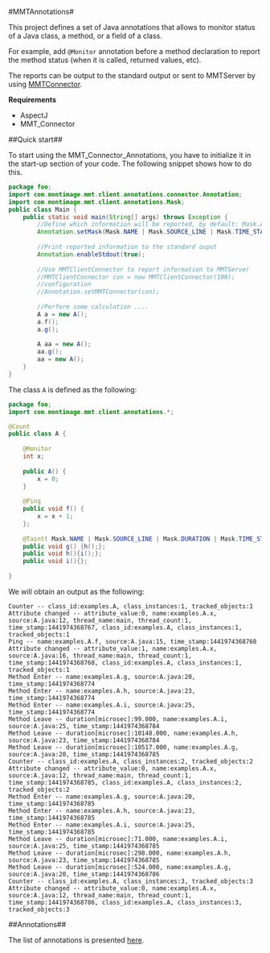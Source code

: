 #MMTAnnotations#

This project defines a set of Java annotations that allows to monitor status of a Java class, a method, or a field of a class.

For example, add `@Monitor` annotation before a method declaration to report the method status (when it is called, returned values, etc).

The reports can be output to the standard output or sent to MMTServer by using [MMTConnector](https://github.com/hn-nguyen/MMT_Connector).


**Requirements**


- AspectJ
- MMT_Connector

##Quick start##

To start using the MMT_Connector_Annotations, you have to initialize it in the start-up section of your code. The following snippet shows how to do this.

```Java
package foo;
import com.montimage.mmt.client.annotations.connector.Annotation;
import com.montimage.mmt.client.annotations.Mask;
public class Main {
	public static void main(String[] args) throws Exception {
	    //Define which information will be reported, by default: Mask.ALL
		Annotation.setMask(Mask.NAME | Mask.SOURCE_LINE | Mask.TIME_STAMP);
		
		//Print reported information to the standard ouput	
		Annotation.enableStdout(true);
		
		//Use MMTClientConnector to report information to MMTServer
		//MMTClientConnector con = new MMTClientConnector(100);
        //configuration 
        //Annotation.setMMTConnector(con);
        
        //Perform some calculation ....
		A a = new A();
		a.f();
		a.g();
		
		A aa = new A();
        aa.g();
        aa = new A();
	}
}
```

The class `A` is defined as the following:

```Java
package foo;
import com.montimage.mmt.client.annotations.*;

@Count
public class A {
    
    @Monitor
    int x;
    
    public A() {
        x = 0;
    }
    
    @Ping
    public void f() {
        x = x + 1;
    };
    
    @Taint( Mask.NAME | Mask.SOURCE_LINE | Mask.DURATION | Mask.TIME_STAMP)
    public void g() {h();};
    public void h(){i();};
    public void i(){};
    
}
```

We will obtain an output as the following:

```
Counter -- class_id:examples.A, class_instances:1, tracked_objects:1
Attribute changed -- attribute_value:0, name:examples.A.x, source:A.java:12, thread_name:main, thread_count:1, time_stamp:1441974368767, class_id:examples.A, class_instances:1, tracked_objects:1
Ping -- name:examples.A.f, source:A.java:15, time_stamp:1441974368768
Attribute changed -- attribute_value:1, name:examples.A.x, source:A.java:16, thread_name:main, thread_count:1, time_stamp:1441974368768, class_id:examples.A, class_instances:1, tracked_objects:1
Method Enter -- name:examples.A.g, source:A.java:20, time_stamp:1441974368774
Method Enter -- name:examples.A.h, source:A.java:23, time_stamp:1441974368774
Method Enter -- name:examples.A.i, source:A.java:25, time_stamp:1441974368774
Method Leave -- duration[microsec]:99.000, name:examples.A.i, source:A.java:25, time_stamp:1441974368784
Method Leave -- duration[microsec]:10148.000, name:examples.A.h, source:A.java:23, time_stamp:1441974368784
Method Leave -- duration[microsec]:10517.000, name:examples.A.g, source:A.java:20, time_stamp:1441974368785
Counter -- class_id:examples.A, class_instances:2, tracked_objects:2
Attribute changed -- attribute_value:0, name:examples.A.x, source:A.java:12, thread_name:main, thread_count:1, time_stamp:1441974368785, class_id:examples.A, class_instances:2, tracked_objects:2
Method Enter -- name:examples.A.g, source:A.java:20, time_stamp:1441974368785
Method Enter -- name:examples.A.h, source:A.java:23, time_stamp:1441974368785
Method Enter -- name:examples.A.i, source:A.java:25, time_stamp:1441974368785
Method Leave -- duration[microsec]:71.000, name:examples.A.i, source:A.java:25, time_stamp:1441974368785
Method Leave -- duration[microsec]:298.000, name:examples.A.h, source:A.java:23, time_stamp:1441974368785
Method Leave -- duration[microsec]:524.000, name:examples.A.g, source:A.java:20, time_stamp:1441974368786
Counter -- class_id:examples.A, class_instances:3, tracked_objects:3
Attribute changed -- attribute_value:0, name:examples.A.x, source:A.java:12, thread_name:main, thread_count:1, time_stamp:1441974368786, class_id:examples.A, class_instances:3, tracked_objects:3
```

##Annotations##

The list of annotations is presented [here](Annotations.md).
